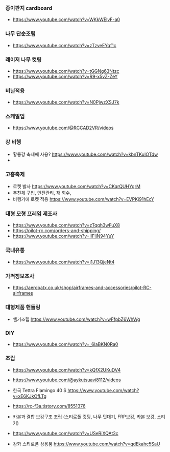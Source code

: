 
### 종이판지 cardboard
- https://www.youtube.com/watch?v=WKkWElvF-a0




### 나무 단순조립
- https://www.youtube.com/watch?v=zTzveEYqf1c

### 레이저 나무 컷팅
- https://www.youtube.com/watch?v=tGGNg63Ntzc
- https://www.youtube.com/watch?v=R9-x5vZ-ZeY

### 비닐적용
- https://www.youtube.com/watch?v=N0PjwzXSJ7k



### 스케일업

- https://www.youtube.com/@RCCAD2VR/videos



### 강 비행
- 황룡강 축제째 사용? https://www.youtube.com/watch?v=kbnTKuIOTdw
- 


### 고흥축제
- 로켓 발사 https://www.youtube.com/watch?v=CKqrQUHYgrM
- 추친체 구입, 안전관리, 재 회수, 
- 비행기에 로켓 적용 https://www.youtube.com/watch?v=EVPKj91hEcY





### 대형 모형 프레임 제조사
- https://www.youtube.com/watch?v=zTqqh3wFuX8
- https://pilot-rc.com/orders-and-shipping/
- https://www.youtube.com/watch?v=lIFIjN94YuY



### 국내유통
- https://www.youtube.com/watch?v=j1J13QjeNt4


### 가격정보조사
- https://aerobatx.co.uk/shop/airframes-and-accessories/pilot-RC-airframes



### 대형제품 핸들링
- 헬기조립 https://www.youtube.com/watch?v=wFfpbZ6WhWg

### DIY
- https://www.youtube.com/watch?v=_6laBKN0Ra0





### 조립
- https://www.youtube.com/watch?v=kQfX2UKuDV4
- https://www.youtube.com/@aykutsuavi8112/videos

- 한국 Tettra Flamingo 40 S  https://www.youtube.com/watch?v=xE6KJkOfLTg
-  https://rc-f3a.tistory.com/8551376  

- 카본과 결합 보강구조 조립  (스티로폴 컷팅, 나무 덧대기, FRP보강, 카본 보강, 스티커)
- https://www.youtube.com/watch?v=USeRiXQAt3c

- 강화 스티로폼 상용품 https://www.youtube.com/watch?v=qdEkahc5SaU


